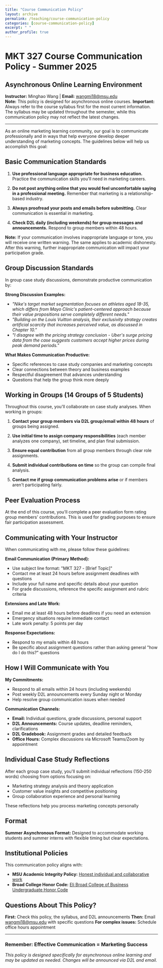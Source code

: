 ```yaml
---
title: "Course Communication Policy"
layout: archive
permalink: /teaching/course-communication-policy
categories: [course-communication-policy]
excerpt: " "
author_profile: true
---
```


<!-- excerpt-end -->

# MKT 327 Course Communication Policy - Summer 2025
## Asynchronous Online Learning Environment

**Instructor:** Minghao Wang | **Email:** wangmi18@msu.edu  
**Note:** This policy is designed for asynchronous online courses.
**Important:** Always refer to the course syllabus first for the most current information. The syllabus may be updated throughout the semester, while this communication policy may not reflect the latest changes.

---

As an online marketing learning community, our goal is to communicate professionally and in ways that help everyone develop deeper understanding of marketing concepts. The guidelines below will help us accomplish this goal:

## Basic Communication Standards

1. **Use professional language appropriate for business education.** Practice the communication skills you'll need in marketing careers.

2. **Do not post anything online that you would feel uncomfortable saying in a professional meeting.** Remember that marketing is a relationship-based industry.

3. **Always proofread your posts and emails before submitting.** Clear communication is essential in marketing.

4. **Check D2L daily (including weekends) for group messages and announcements.** Respond to group members within 48 hours.

**Note:** If your communication involves inappropriate language or tone, you will receive one written warning. The same applies to academic dishonesty. After this warning, further inappropriate communication will impact your participation grade.

## Group Discussion Standards

In group case study discussions, demonstrate productive communication by:

**Strong Discussion Examples:**
- *"Nike's target market segmentation focuses on athletes aged 18-35, which differs from Mayo Clinic's patient-centered approach because their value propositions serve completely different needs."*
- *"Building on the Louis Vuitton analysis, their exclusivity strategy creates artificial scarcity that increases perceived value, as discussed in Chapter 10."*
- *"I disagree with the pricing strategy conclusion - Uber's surge pricing data from the case suggests customers accept higher prices during peak demand periods."*

**What Makes Communication Productive:**
- Specific references to case study companies and marketing concepts
- Clear connections between theory and business examples  
- Respectful disagreement that advances understanding
- Questions that help the group think more deeply

## Working in Groups (14 Groups of 5 Students)

Throughout this course, you'll collaborate on case study analyses. When working in groups:

1. **Contact your group members via D2L group/email within 48 hours** of groups being assigned.

2. **Use initial time to assign company responsibilities** (each member analyzes one company), set timeline, and plan final submission.

3. **Ensure equal contribution** from all group members through clear role assignments.

4. **Submit individual contributions on time** so the group can compile final analysis.

5. **Contact me if group communication problems arise** or if members aren't participating fairly.

## Peer Evaluation Process

At the end of this course, you'll complete a peer evaluation form rating group members' contributions. This is used for grading purposes to ensure fair participation assessment. 

## Communicating with Your Instructor

When communicating with me, please follow these guidelines:

**Email Communication (Primary Method):**
- Use subject line format: "MKT 327 - [Brief Topic]"
- Contact me at least 24 hours before assignment deadlines with questions
- Include your full name and specific details about your question
- For grade discussions, reference the specific assignment and rubric criteria

**Extensions and Late Work:**
- Email me at least 48 hours before deadlines if you need an extension
- Emergency situations require immediate contact
- Late work penalty: 5 points per day

**Response Expectations:**
- Respond to my emails within 48 hours
- Be specific about assignment questions rather than asking general "how do I do this?" questions

## How I Will Communicate with You

**My Commitments:**
- Respond to all emails within 24 hours (including weekends)
- Post weekly D2L announcements every Sunday night or Monday
- Help resolve group communication issues when needed

**Communication Channels:**
- **Email:** Individual questions, grade discussions, personal support
- **D2L Announcements:** Course updates, deadline reminders, clarifications  
- **D2L Gradebook:** Assignment grades and detailed feedback
- **Office Hours:** Complex discussions via Microsoft Teams/Zoom by appointment

## Individual Case Study Reflections

After each group case study, you'll submit individual reflections (150-250 words) choosing from options focusing on:
- Marketing strategy analysis and theory application
- Customer value insights and competitive positioning
- Group collaboration experience and personal learning

These reflections help you process marketing concepts personally

## Format

**Summer Asynchronous Format:** Designed to accommodate working students and summer interns with flexible timing but clear expectations.

## Institutional Policies

This communication policy aligns with:
- **MSU Academic Integrity Policy:** [Honest individual and collaborative work](https://ossa.msu.edu/academic-integrity)
- **Broad College Honor Code:** [Eli Broad College of Business Undergraduate Honor Code](https://broad.msu.edu/undergraduate/policies/honor-code/)

## Questions About This Policy?

**First:** Check this policy, the syllabus, and D2L announcements
**Then:** Email wangmi18@msu.edu with specific questions
**For complex issues:** Schedule office hours appointment

---

### Remember: Effective Communication = Marketing Success

*This policy is designed specifically for asynchronous online learning and may be updated as needed. Changes will be announced via D2L and email.*